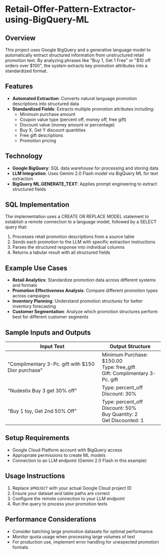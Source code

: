 # Retail-Offer-Pattern-Extractor-using-BigQuery-ML

## Overview

This project uses Google BigQuery and a generative language model to automatically extract structured information from unstructured retail promotion text. By analyzing phrases like "Buy 1, Get 1 Free" or "$10 off orders over $100", the system extracts key promotion attributes into a standardized format.

## Features

- **Automated Extraction**: Converts natural language promotion descriptions into structured data
- **Standardized Fields**: Extracts multiple promotion attributes including:
  - Minimum purchase amount
  - Coupon value type (percent off, money off, free gift)
  - Discount value (money amount or percentage)
  - Buy X, Get Y discount quantities
  - Free gift descriptions
  - Promotion pricing

## Technology

- **Google BigQuery**: SQL data warehouse for processing and storing data
- **LLM Integration**: Uses Gemini 2.0 Flash model via BigQuery ML for text extraction
- **BigQuery ML.GENERATE_TEXT**: Applies prompt engineering to extract structured fields

## SQL Implementation

The implementation uses a CREATE OR REPLACE MODEL statement to establish a remote connection to a language model, followed by a SELECT query that:

1. Processes retail promotion descriptions from a source table
2. Sends each promotion to the LLM with specific extraction instructions
3. Parses the structured response into individual columns
4. Returns a tabular result with all structured fields

## Example Use Cases

- **Retail Analytics**: Standardize promotion data across different systems and formats
- **Promotion Effectiveness Analysis**: Compare different promotion types across campaigns
- **Inventory Planning**: Understand promotion structures for better inventory forecasting
- **Customer Segmentation**: Analyze which promotion structures perform best for different customer segments

## Sample Inputs and Outputs

| Input Text | Output Structure |
|------------|------------------|
| "Complimentary 3-Pc. gift with $150 Dior purchase" | Minimum Purchase: $150.00<br>Type: free_gift<br>Gift: Complimentary 3-Pc. gift |
| "Nudestix Buy 3 get 30% off" | Type: percent_off<br>Discount: 30% |
| "Buy 1 toy, Get 2nd 50% Off" | Type: percent_off<br>Discount: 50%<br>Buy Quantity: 2<br>Get Discounted: 1 |

## Setup Requirements

- Google Cloud Platform account with BigQuery access
- Appropriate permissions to create ML models
- Connection to an LLM endpoint (Gemini 2.0 Flash in this example)

## Usage Instructions

1. Replace `$PROJECT` with your actual Google Cloud project ID
2. Ensure your dataset and table paths are correct
3. Configure the remote connection to your LLM endpoint
4. Run the query to process your promotion texts

## Performance Considerations

- Consider batching large promotion datasets for optimal performance
- Monitor quota usage when processing large volumes of text
- For production use, implement error handling for unexpected promotion formats
